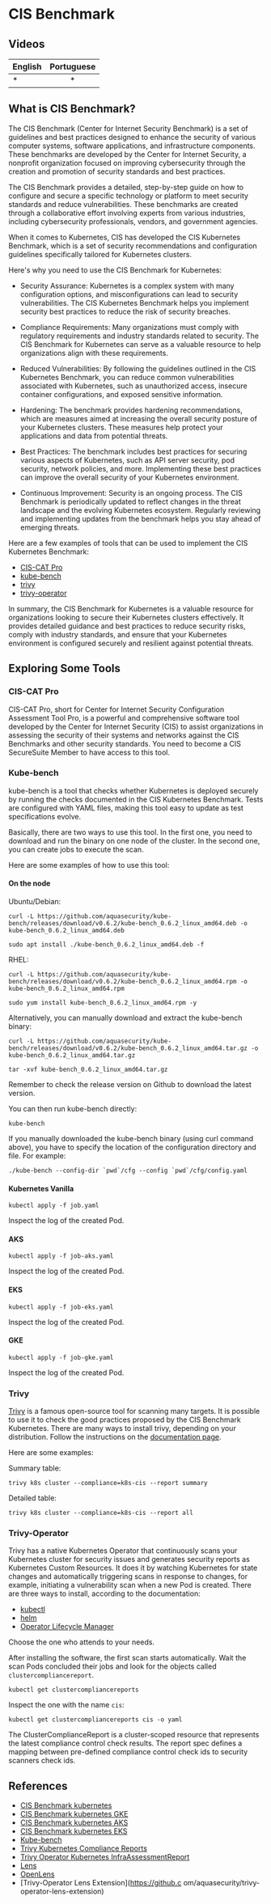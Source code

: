 # CIS Benchmark

## Videos

| English | Portuguese |
|----------|:-------------:|
| * | * |

## What is CIS Benchmark?

The CIS Benchmark (Center for Internet Security Benchmark) is a set of guidelines and best practices designed to enhance the security of various computer systems, software applications, and infrastructure components. These benchmarks are developed by the Center for Internet Security, a nonprofit organization focused on improving cybersecurity through the creation and promotion of security standards and best practices.

The CIS Benchmark provides a detailed, step-by-step guide on how to configure and secure a specific technology or platform to meet security standards and reduce vulnerabilities. These benchmarks are created through a collaborative effort involving experts from various industries, including cybersecurity professionals, vendors, and government agencies.

When it comes to Kubernetes, CIS has developed the CIS Kubernetes Benchmark, which is a set of security recommendations and configuration guidelines specifically tailored for Kubernetes clusters. 

Here's why you need to use the CIS Benchmark for Kubernetes:

- Security Assurance: Kubernetes is a complex system with many configuration options, and misconfigurations can lead to security vulnerabilities. The CIS Kubernetes Benchmark helps you implement security best practices to reduce the risk of security breaches.

- Compliance Requirements: Many organizations must comply with regulatory requirements and industry standards related to security. The CIS Benchmark for Kubernetes can serve as a valuable resource to help organizations align with these requirements.

- Reduced Vulnerabilities: By following the guidelines outlined in the CIS Kubernetes Benchmark, you can reduce common vulnerabilities associated with Kubernetes, such as unauthorized access, insecure container configurations, and exposed sensitive information.

- Hardening: The benchmark provides hardening recommendations, which are measures aimed at increasing the overall security posture of your Kubernetes clusters. These measures help protect your applications and data from potential threats.

- Best Practices: The benchmark includes best practices for securing various aspects of Kubernetes, such as API server security, pod security, network policies, and more. Implementing these best practices can improve the overall security of your Kubernetes environment.

- Continuous Improvement: Security is an ongoing process. The CIS Benchmark is periodically updated to reflect changes in the threat landscape and the evolving Kubernetes ecosystem. Regularly reviewing and implementing updates from the benchmark helps you stay ahead of emerging threats.

Here are a few examples of tools that can be used to implement the CIS Kubernetes Benchmark:

- [CIS-CAT Pro](https://www.cisecurity.org/cybersecurity-tools/cis-cat-pro)
- [kube-bench](https://github.com/aquasecurity/kube-bench)
- [trivy](https://aquasecurity.github.io/trivy)
- [trivy-operator](https://aquasecurity.github.io/trivy-operator/latest)

In summary, the CIS Benchmark for Kubernetes is a valuable resource for organizations looking to secure their Kubernetes clusters effectively. It provides detailed guidance and best practices to reduce security risks, comply with industry standards, and ensure that your Kubernetes environment is configured securely and resilient against potential threats.

## Exploring Some Tools

### CIS-CAT Pro

CIS-CAT Pro, short for Center for Internet Security Configuration Assessment Tool Pro, is a powerful and comprehensive software tool developed by the Center for Internet Security (CIS) to assist organizations in assessing the security of their systems and networks against the CIS Benchmarks and other security standards. You need to become a CIS SecureSuite Member to have access to this tool.

### Kube-bench

kube-bench is a tool that checks whether Kubernetes is deployed securely by running the checks documented in the CIS Kubernetes Benchmark. Tests are configured with YAML files, making this tool easy to update as test specifications evolve.

Basically, there are two ways to use this tool. In the first one, you need to download and run the binary on one node of the cluster. In the second one, you can create jobs to execute the scan. 

Here are some examples of how to use this tool:

#### On the node

Ubuntu/Debian:

```
curl -L https://github.com/aquasecurity/kube-bench/releases/download/v0.6.2/kube-bench_0.6.2_linux_amd64.deb -o kube-bench_0.6.2_linux_amd64.deb

sudo apt install ./kube-bench_0.6.2_linux_amd64.deb -f
```

RHEL:

```
curl -L https://github.com/aquasecurity/kube-bench/releases/download/v0.6.2/kube-bench_0.6.2_linux_amd64.rpm -o kube-bench_0.6.2_linux_amd64.rpm

sudo yum install kube-bench_0.6.2_linux_amd64.rpm -y
```

Alternatively, you can manually download and extract the kube-bench binary:

```
curl -L https://github.com/aquasecurity/kube-bench/releases/download/v0.6.2/kube-bench_0.6.2_linux_amd64.tar.gz -o kube-bench_0.6.2_linux_amd64.tar.gz

tar -xvf kube-bench_0.6.2_linux_amd64.tar.gz
```

Remember to check the release version on Github to download the latest version.

You can then run kube-bench directly:

```
kube-bench
```

If you manually downloaded the kube-bench binary (using curl command above), you have to specify the location of the configuration directory and file. For example:

```
./kube-bench --config-dir `pwd`/cfg --config `pwd`/cfg/config.yaml
```


#### Kubernetes Vanilla

```
kubectl apply -f job.yaml
```

Inspect the log of the created Pod.

#### AKS

```
kubectl apply -f job-aks.yaml
```

Inspect the log of the created Pod.


#### EKS

```
kubectl apply -f job-eks.yaml
```

Inspect the log of the created Pod.

#### GKE

```
kubectl apply -f job-gke.yaml
```

Inspect the log of the created Pod.

### Trivy

[Trivy](https://github.com/aquasecurity/trivy) is a famous open-source tool for scanning many targets. It is possible to use it to check the good practices proposed by the CIS Benchmark Kubernetes. There are many ways to install trivy, depending on your distribution. Follow the instructions on the [documentation page](https://aquasecurity.github.io/trivy/v0.45/getting-started/installation/).

Here are some examples:

Summary table:
```
trivy k8s cluster --compliance=k8s-cis --report summary
```

Detailed table:
```
trivy k8s cluster --compliance=k8s-cis --report all
```

### Trivy-Operator

Trivy has a native Kubernetes Operator that continuously scans your Kubernetes cluster for security issues and generates security reports as Kubernetes Custom Resources. It does it by watching Kubernetes for state changes and automatically triggering scans in response to changes, for example, initiating a vulnerability scan when a new Pod is created. There are three ways to install, according to the documentation:

- [kubectl](https://aquasecurity.github.io/trivy-operator/v0.16.1/getting-started/installation/kubectl/)
- [helm](https://aquasecurity.github.io/trivy-operator/v0.16.1/getting-started/installation/helm/)
- [Operator Lifecycle Manager](https://aquasecurity.github.io/trivy-operator/v0.16.1/getting-started/installation/olm/)

Choose the one who attends to your needs.

After installing the software, the first scan starts automatically. Wait the scan Pods concluded their jobs and look for the objects called `clustercompliancereport`.

```
kubectl get clustercompliancereports
```

Inspect the one with the name `cis`:

```
kubectl get clustercompliancereports cis -o yaml
```

The ClusterComplianceReport is a cluster-scoped resource that represents the latest compliance control check results. The report spec defines a mapping between pre-defined compliance control check ids to security scanners check ids.

## References

- [CIS Benchmark kubernetes](https://www.cisecurity.org/benchmark/kubernetes)
- [CIS Benchmark kubernetes GKE](https://cloud.google.com/kubernetes-engine/docs/concepts/cis-benchmarks)
- [CIS Benchmark kubernetes AKS](https://learn.microsoft.com/en-us/azure/aks/cis-kubernetes)
- [CIS Benchmark kubernetes EKS](https://aws.amazon.com/blogs/containers/introducing-cis-amazon-eks-benchmark/)
- [Kube-bench](https://github.com/aquasecurity/kube-bench)
- [Trivy Kubernetes Compliance Reports](https://aquasecurity.github.io/trivy/v0.45/docs/target/kubernetes/#compliance)
- [Trivy Operator Kubernetes InfraAssessmentReport](https://aquasecurity.github.io/trivy-operator/v0.16.1/docs/crds/infraassessment-report/)
- [Lens](https://k8slens.dev/)
- [OpenLens](https://github.com/MuhammedKalkan/OpenLens)
- [Trivy-Operator Lens Extension](https://github.c  om/aquasecurity/trivy-operator-lens-extension)
